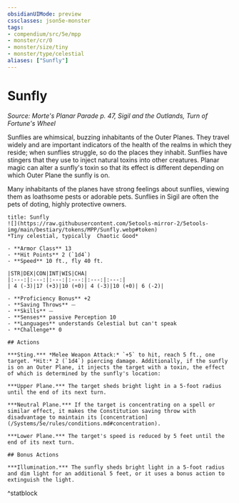 ```yaml
---
obsidianUIMode: preview
cssclasses: json5e-monster
tags:
- compendium/src/5e/mpp
- monster/cr/0
- monster/size/tiny
- monster/type/celestial
aliases: ["Sunfly"]
---
```

# Sunfly
*Source: Morte's Planar Parade p. 47, Sigil and the Outlands, Turn of Fortune's Wheel*  

Sunflies are whimsical, buzzing inhabitants of the Outer Planes. They travel widely and are important indicators of the health of the realms in which they reside; when sunflies struggle, so do the places they inhabit. Sunflies have stingers that they use to inject natural toxins into other creatures. Planar magic can alter a sunfly's toxin so that its effect is different depending on which Outer Plane the sunfly is on.

Many inhabitants of the planes have strong feelings about sunflies, viewing them as loathsome pests or adorable pets. Sunflies in Sigil are often the pets of doting, highly protective owners.

```ad-statblock
title: Sunfly
![](https://raw.githubusercontent.com/5etools-mirror-2/5etools-img/main/bestiary/tokens/MPP/Sunfly.webp#token)
*Tiny celestial, typically  Chaotic Good*

- **Armor Class** 13
- **Hit Points** 2 (`1d4`)
- **Speed** 10 ft., fly 40 ft.

|STR|DEX|CON|INT|WIS|CHA|
|:---:|:---:|:---:|:---:|:---:|:---:|
| 4 (-3)|17 (+3)|10 (+0)| 4 (-3)|10 (+0)| 6 (-2)|

- **Proficiency Bonus** +2
- **Saving Throws** ⏤
- **Skills** ⏤
- **Senses** passive Perception 10
- **Languages** understands Celestial but can't speak
- **Challenge** 0

## Actions

***Sting.*** *Melee Weapon Attack:* `+5` to hit, reach 5 ft., one target. *Hit:* 2 (`1d4`) piercing damage. Additionally, if the sunfly is on an Outer Plane, it injects the target with a toxin, the effect of which is determined by the sunfly's location:

***Upper Plane.*** The target sheds bright light in a 5-foot radius until the end of its next turn.

***Neutral Plane.*** If the target is concentrating on a spell or similar effect, it makes the Constitution saving throw with disadvantage to maintain its [concentration](/Systems/5e/rules/conditions.md#concentration).

***Lower Plane.*** The target's speed is reduced by 5 feet until the end of its next turn.

## Bonus Actions

***Illumination.*** The sunfly sheds bright light in a 5-foot radius and dim light for an additional 5 feet, or it uses a bonus action to extinguish the light.
```
^statblock